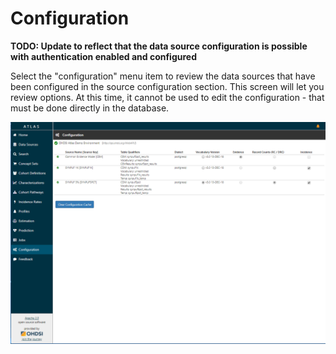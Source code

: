# Configuration

**TODO: Update to reflect that the data source configuration is possible with authentication enabled and configured**

Select the "configuration" menu item to review the data sources that have been configured in the source configuration section. This screen will let you review options. At this time, it cannot be used to edit the configuration  - that must be done directly in the database.

<img src="images/configuration/atlas_configuration.png">